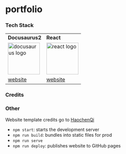# portfolio

### Tech Stack
<table>
  <tbody>
    <tr>
      <td><strong>Docusaurus2</strong></td>
      <td><strong>React</strong></td>
    </tr>
    <tr>
      <td>
        <img src="https://d33wubrfki0l68.cloudfront.net/ea8e37a6a30e9c260a8936d95c579af4a2dd3df7/6ee7e/img/docusaurus_keytar.svg" alt="docusaurus logo" width="100"/>
      </td>
      <td>
        <img src="https://upload.wikimedia.org/wikipedia/commons/thumb/a/a7/React-icon.svg/768px-React-icon.svg.png?20220125121207" alt="react logo" width="100"/>
      </td>
    </tr>
    <tr>
      <td><a href="https://docusaurus.io/">website</a></td>
      <td><a href="https://reactjs.org/">website</a></td>
    </tr>
  </tbody>
</table>

### Credits

### Other
Website template credits go to [HaochenQi](https://www.haochenqi.com/)

* `npm start`: starts the development server
* `npm run build`: bundles into static files for prod
* `npm run serve`
* `npm run deploy`: publishes website to GitHub pages
